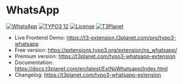 # WhatsApp

  [![WhatsApp](https://img.shields.io/badge/stable-v12.1.1-green?style=flat-square)](https://github.com/nitsan-technologies/ns_whatsapp/tree/12.1.1) [![TYPO3 12](https://img.shields.io/badge/TYPO3-12-orange.svg?style=flat-square)](https://get.typo3.org/version/12) [![License](https://img.shields.io/badge/license-GPL--3.0-orange?style=flat-square)](https://www.gnu.org/licenses/gpl-3.0.en.html) [![T3Planet](https://img.shields.io/badge/T3Planet-WhatsApp-50b99a?style=flat-square)](https://t3planet.com/typo3-whatsapp-extension)

- Live Frontend Demo: https://t3-extension.t3planet.com/pro/typo3-whatsapp
- Free version: https://extensions.typo3.org/extension/ns_whatsapp/
- Premium version: https://t3planet.com/typo3-whatsapp-extension
- Documentation: https://docs.t3planet.com/en/latest/ExtNsWhatsapp/Index.html
- Changelog: https://t3planet.com/typo3-whatsapp-extension 
